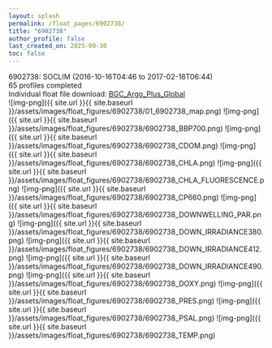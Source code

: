 ```yaml
---
layout: splash
permalink: /float_pages/6902738/
title: "6902738"
author_profile: false
last_created_on: 2025-09-30
toc: false
---
```

 
6902738: SOCLIM (2016-10-16T04:46 to 2017-02-18T06:44)\
65 profiles completed\
Individual float file download: [BGC_Argo_Plus_Global](https://ftp.soest.hawaii.edu/bgc_argo_plus/Individual_Floats/outliers_removed/6902738_Sprof_processed.nc)\
![img-png]({{ site.url }}{{ site.baseurl }}/assets/images/float_figures/6902738/01_6902738_map.png)
![img-png]({{ site.url }}{{ site.baseurl }}/assets/images/float_figures/6902738/6902738_BBP700.png)
![img-png]({{ site.url }}{{ site.baseurl }}/assets/images/float_figures/6902738/6902738_CDOM.png)
![img-png]({{ site.url }}{{ site.baseurl }}/assets/images/float_figures/6902738/6902738_CHLA.png)
![img-png]({{ site.url }}{{ site.baseurl }}/assets/images/float_figures/6902738/6902738_CHLA_FLUORESCENCE.png)
![img-png]({{ site.url }}{{ site.baseurl }}/assets/images/float_figures/6902738/6902738_CP660.png)
![img-png]({{ site.url }}{{ site.baseurl }}/assets/images/float_figures/6902738/6902738_DOWNWELLING_PAR.png)
![img-png]({{ site.url }}{{ site.baseurl }}/assets/images/float_figures/6902738/6902738_DOWN_IRRADIANCE380.png)
![img-png]({{ site.url }}{{ site.baseurl }}/assets/images/float_figures/6902738/6902738_DOWN_IRRADIANCE412.png)
![img-png]({{ site.url }}{{ site.baseurl }}/assets/images/float_figures/6902738/6902738_DOWN_IRRADIANCE490.png)
![img-png]({{ site.url }}{{ site.baseurl }}/assets/images/float_figures/6902738/6902738_DOXY.png)
![img-png]({{ site.url }}{{ site.baseurl }}/assets/images/float_figures/6902738/6902738_PRES.png)
![img-png]({{ site.url }}{{ site.baseurl }}/assets/images/float_figures/6902738/6902738_PSAL.png)
![img-png]({{ site.url }}{{ site.baseurl }}/assets/images/float_figures/6902738/6902738_TEMP.png)
